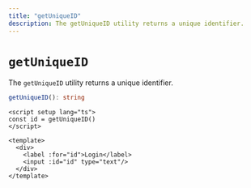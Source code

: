 ```yaml
---
title: "getUniqueID"
description: The getUniqueID utility returns a unique identifier.
---
```


# `getUniqueID`

The `getUniqueID` utility returns a unique identifier.

```ts
getUniqueID(): string
```

```vue
<script setup lang="ts">
const id = getUniqueID()
</script>

<template>
  <div>
    <label :for="id">Login</label>
    <input :id="id" type="text"/>
  </div>
</template>
```
